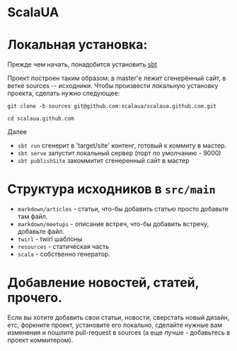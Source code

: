 ScalaUA
=======

# Локальная установка:
Прежде чем начать, понадобится установить [sbt](http://www.scala-sbt.org)

Проект построен таким образом: в master'е лежит сгенерённый сайт, в
ветке sources -- исходники.
Чтобы произвести локальную установку проекта, сделать нужно следующее:

 `git clone -b sources git@github.com:scalaua/scalaua.github.com.git`

 `cd scalaua.github.com`

Далее 
* `sbt run` сгенерит в 'target/site' контенг, готовый к коммиту в мастер.
* `sbt serve` запустит локальный сервер (порт по умолчанию - 9000)
* `sbt publishSite` закоммитит сгенеренный сайт в мастер

# Структура исходников в `src/main`

* `markdown/articles` - статьи, что-бы добавить статью просто добавьте там файл.
* `markdown/meetups` - описание встреч, что-бы добавить встречу, добавьте файл.
* `twirl` - twirl шаблоны
* `resources` - статическая часть
* `scala` - собственно генератор.

# Добавление новостей, статей, прочего.
Если вы хотите добавить свои статьи, новости, сверстать новый дизайн,
етс, форкните проект, установите его локально, сделайте нужные вам
изменения и пошлите pull-request в sources (а еще лучше - добавьтесь в
проект коммитером).



